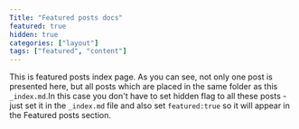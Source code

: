 ```yaml
---
Title: "Featured posts docs"
featured: true
hidden: true
categories: ["layout"]
tags: ["featured", "content"]
---
```


This is featured posts index page. As you can see,
not only one post is presented here, but all posts which
are placed in the same folder as this `_index.md`.In this
case you don't have to set hidden flag to all these posts - 
just set it in the `_index.md` file and also set `featured:true`
so it will appear in the Featured posts section.